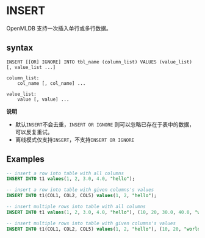 # INSERT

OpenMLDB 支持一次插入单行或多行数据。

## syntax

```
INSERT [[OR] IGNORE] INTO tbl_name (column_list) VALUES (value_list) [, value_list ...]

column_list:
    col_name [, col_name] ...

value_list:
    value [, value] ...
```

**说明**
- 默认`INSERT`不会去重，`INSERT OR IGNORE` 则可以忽略已存在于表中的数据，可以反复重试。
- 离线模式仅支持`INSERT`，不支持`INSERT OR IGNORE`

## Examples

```SQL
-- insert a row into table with all columns
INSERT INTO t1 values(1, 2, 3.0, 4.0, "hello");

-- insert a row into table with given columns's values
INSERT INTO t1(COL1, COL2, COL5) values(1, 2, "hello");

-- insert multiple rows into table with all columns
INSERT INTO t1 values(1, 2, 3.0, 4.0, "hello"), (10, 20, 30.0, 40.0, "world");

-- insert multiple rows into table with given columns's values
INSERT INTO t1(COL1, COL2, COL5) values(1, 2, "hello"), (10, 20, "world");
```


